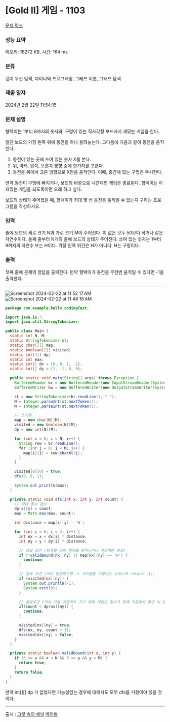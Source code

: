# [Gold II] 게임 - 1103 

[문제 링크](https://www.acmicpc.net/problem/1103) 

### 성능 요약

메모리: 16272 KB, 시간: 164 ms

### 분류

깊이 우선 탐색, 다이나믹 프로그래밍, 그래프 이론, 그래프 탐색

### 제출 일자

2024년 2월 22일 11:54:15

### 문제 설명

<p>형택이는 1부터 9까지의 숫자와, 구멍이 있는 직사각형 보드에서 재밌는 게임을 한다.</p>

<p>일단 보드의 가장 왼쪽 위에 동전을 하나 올려놓는다. 그다음에 다음과 같이 동전을 움직인다.</p>

<ol>
	<li>동전이 있는 곳에 쓰여 있는 숫자 X를 본다.</li>
	<li>위, 아래, 왼쪽, 오른쪽 방향 중에 한가지를 고른다.</li>
	<li>동전을 위에서 고른 방향으로 X만큼 움직인다. 이때, 중간에 있는 구멍은 무시한다.</li>
</ol>

<p>만약 동전이 구멍에 빠지거나, 보드의 바깥으로 나간다면 게임은 종료된다. 형택이는 이 재밌는 게임을 되도록이면 오래 하고 싶다.</p>

<p>보드의 상태가 주어졌을 때, 형택이가 최대 몇 번 동전을 움직일 수 있는지 구하는 프로그램을 작성하시오.</p>

### 입력 

 <p>줄에 보드의 세로 크기 N과 가로 크기 M이 주어진다. 이 값은 모두 50보다 작거나 같은 자연수이다. 둘째 줄부터 N개의 줄에 보드의 상태가 주어진다. 쓰여 있는 숫자는 1부터 9까지의 자연수 또는 H이다. 가장 왼쪽 위칸은 H가 아니다. H는 구멍이다.</p>

### 출력 

 <p>첫째 줄에 문제의 정답을 출력한다. 만약 형택이가 동전을 무한번 움직일 수 있다면 -1을 출력한다.</p>

---

![Screenshot 2024-02-22 at 11 52 17 AM](https://github.com/jinkwon9301/Java-Algorithm/assets/77374066/e9ab7b61-4356-4914-9408-433edb6264e6)
![Screenshot 2024-02-22 at 11 48 18 AM](https://github.com/jinkwon9301/Java-Algorithm/assets/77374066/e138c53d-afa9-49fe-b73c-1694d45fabdd)

```java
package com.example.hello.codingTest;

import java.io.*;
import java.util.StringTokenizer;

public class Main {
  static int N, M;
  static StringTokenizer st;
  static char[][] map;
  static boolean[][] visited;
  static int[][] dp;
  static int max;
  static int[] dx = {0, 0, 1, -1};
  static int[] dy = {1, -1, 0, 0};

  public static void main(String[] args) throws Exception {
    BufferedReader br = new BufferedReader(new InputStreamReader(System.in));
    BufferedWriter bw = new BufferedWriter(new OutputStreamWriter(System.out));

    st = new StringTokenizer(br.readLine(), " ");
    N = Integer.parseInt(st.nextToken());
    M = Integer.parseInt(st.nextToken());

    // 초기화
    map = new char[N][M];
    visited = new boolean[N][M];
    dp = new int[N][M];

    for (int i = 0; i < N; i++) {
      String row = br.readLine();
      for (int j = 0; j < M; j++) {
        map[i][j] = row.charAt(j);
      }
    }

    visited[0][0] = true;
    dfs(0, 0, 1);

    System.out.println(max);
  }

  private static void dfs(int x, int y, int count) {
    // 최대 횟수 갱신
    dp[x][y] = count;
    max = Math.max(max, count);

    int distance = map[x][y] - '0';

    for (int i = 0; i < 4; i++) {
      int nx = x + dx[i] * distance;
      int ny = y + dy[i] * distance;

      // 종료 조건 (탐색할 곳이 범위를 벗어나거나 구멍이면 종료)
      if (!validBound(nx, ny) || map[nx][ny] == 'H') {
        continue;
      }

      // 종료 조건 (이미 방문했으면 -> 사이클을 이룬다는 소리니까 return -1;)
      if (visited[nx][ny]) {
        System.out.println(-1);
        System.exit(0);
      }

      // 종료조건 (이미 다음 지점까지 가기 위해 게임한 횟수가 현재 지점에서 한번 더 한 것보다 크면 어차피 작으므로 할 이유 없다.)
      if(count < dp[nx][ny]) {
        continue;
      }

      visited[nx][ny] = true;
      dfs(nx, ny, count + 1);
      visited[nx][ny] = false;
    }
  }

  private static boolean validBound(int x, int y) {
    if (0 <= x && x < N && 0 <= y && y < M) {
      return true;
    }
    return false;
  }
}

```

만약 int[][] dp 가 없었다면 가능성없는 경우에 대해서도 모두 dfs를 거쳤어야 했을 것이다.

---
출처 : [그릿 속의 해빗](https://loosie.tistory.com/250)
[메이쁘](https://maivve.tistory.com/260)
